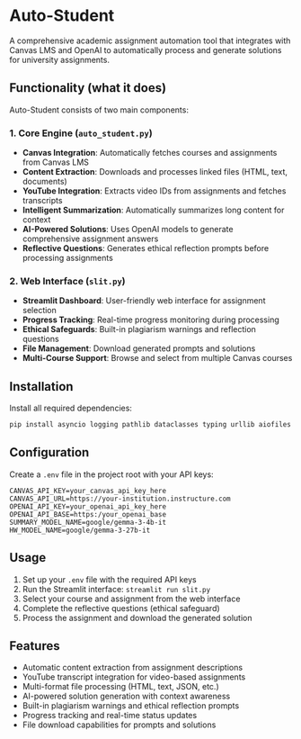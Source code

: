 # Auto-Student

A comprehensive academic assignment automation tool that integrates with Canvas LMS and OpenAI to automatically process and generate solutions for university assignments.

## Functionality (what it does)

Auto-Student consists of two main components:

### 1. Core Engine (`auto_student.py`)
- **Canvas Integration**: Automatically fetches courses and assignments from Canvas LMS
- **Content Extraction**: Downloads and processes linked files (HTML, text, documents)
- **YouTube Integration**: Extracts video IDs from assignments and fetches transcripts
- **Intelligent Summarization**: Automatically summarizes long content for context
- **AI-Powered Solutions**: Uses OpenAI models to generate comprehensive assignment answers
- **Reflective Questions**: Generates ethical reflection prompts before processing assignments

### 2. Web Interface (`slit.py`)
- **Streamlit Dashboard**: User-friendly web interface for assignment selection
- **Progress Tracking**: Real-time progress monitoring during processing
- **Ethical Safeguards**: Built-in plagiarism warnings and reflection questions
- **File Management**: Download generated prompts and solutions
- **Multi-Course Support**: Browse and select from multiple Canvas courses

## Installation

Install all required dependencies:

```bash
pip install asyncio logging pathlib dataclasses typing urllib aiofiles aiohttp beautifulsoup4 canvasapi openai pydantic-settings youtube-transcript-api streamlit pyperclip
```

## Configuration

Create a `.env` file in the project root with your API keys:

```env
CANVAS_API_KEY=your_canvas_api_key_here
CANVAS_API_URL=https://your-institution.instructure.com
OPENAI_API_KEY=your_openai_api_key_here
OPENAI_API_BASE=https:/your_openai_base
SUMMARY_MODEL_NAME=google/gemma-3-4b-it
HW_MODEL_NAME=google/gemma-3-27b-it
```

## Usage

1. Set up your `.env` file with the required API keys
2. Run the Streamlit interface: `streamlit run slit.py`
3. Select your course and assignment from the web interface
4. Complete the reflective questions (ethical safeguard)
5. Process the assignment and download the generated solution

## Features

- Automatic content extraction from assignment descriptions
- YouTube transcript integration for video-based assignments  
- Multi-format file processing (HTML, text, JSON, etc.)
- AI-powered solution generation with context awareness
- Built-in plagiarism warnings and ethical reflection prompts
- Progress tracking and real-time status updates
- File download capabilities for prompts and solutions
